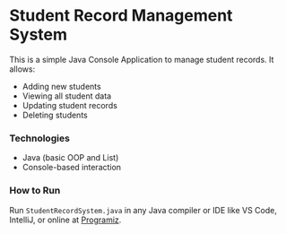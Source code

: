 # Student Record Management System

This is a simple Java Console Application to manage student records. It allows:

- Adding new students
- Viewing all student data
- Updating student records
- Deleting students

### Technologies
- Java (basic OOP and List)
- Console-based interaction

### How to Run
Run `StudentRecordSystem.java` in any Java compiler or IDE like VS Code, IntelliJ, or online at [Programiz](https://www.programiz.com/java-programming/online-compiler).

